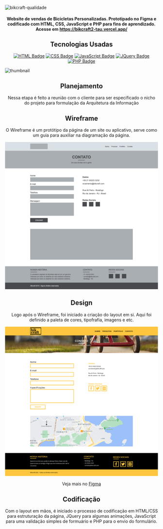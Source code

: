 
![bikcraft-qualidade](https://user-images.githubusercontent.com/64365302/119116060-42e3f700-b9fe-11eb-8a67-d5511653b469.png)

  
  <h4 align="center" font-size="20px">Website de vendas de Bicicletas Personalizadas. Prototipado no Figma e codificado com HTML, CSS, JavaScript e PHP para fins de aprendizado.
  Acesse em  <a href="https://bikcraft2-tau.vercel.app/">https://bikcraft2-tau.vercel.app/</a>
  </h4>

</div>

<div align="center">
  <h2>Tecnologias Usadas</h2>
  
  [![HTML Badge](https://img.shields.io/badge/HTML5-E34F26?style=for-the-badge&logo=html5&logoColor=white)](https://developer.mozilla.org/pt-BR/docs/Web/HTML)
  [![CSS Badge](https://img.shields.io/badge/CSS3-1572B6?style=for-the-badge&logo=css3&logoColor=white)](https://www.w3schools.com/css/)
  [![JavaScript Badge](https://img.shields.io/badge/JavaScript-F7DF1E?style=for-the-badge&logo=javascript&logoColor=black)](https://www.w3schools.com/javascript/)
  [![JQuery Badge](https://img.shields.io/badge/jQuery-0769AD?style=for-the-badge&logo=jquery&logoColor=white)](https://jquery.com/)
  [![PHP Badge](https://img.shields.io/badge/PHP-777BB4?style=for-the-badge&logo=php&logoColor=white)](https://php.com/)
 
  
</div>

![thumbnail](https://user-images.githubusercontent.com/64365302/119115871-0b754a80-b9fe-11eb-8b07-20045734c6e1.png)


<div align="center">
  <h2>Planejamento</h2>
  <p>Nessa etapa é feito a reunião com o cliente para ser especificado o nicho do projeto para formulação da Arquitetura da Informação </p>
  
</div>

<div align="center">
  <h2>Wireframe</h2>
  <p>O Wireframe é um protótipo da página de um site ou aplicativo, serve como um guia para auxiliar na diagramação da página. </p>
  <img width="600" src="https://github.com/ezequielsan/bikcraft/blob/master/Wireframe/wireframe-final/bikcraft-wireframe-contato.png"/>
  
</div>

<div align="center">
  <h2>Design</h2>
   <p>Logo após o Wireframe, foi iniciado a criação do layout em si. Aqui foi definido a paleta de cores, tipofrafia, imagens e etc.</p>
  <img width="600" src="https://github.com/ezequielsan/bikcraft/blob/master/Design/design-final/bikcraft-design-contato.png"/>
  <p>Veja mais no <a href="https://www.figma.com/file/fvjEv1PS6cP8JitjSvk6at/Bikcraft?node-id=0%3A1">Figma</a></p>

  
</div>

<div align="center">
  <h2>Codificação</h2>
  <p>Com o layout em mãos, é iniciado o processo de codificação em HTML/CSS para estruturação da página, JQuery para algumas animações, JavaScript para uma validação simples de formuário e PHP para o envio do formulário.</p>
  
</div>

